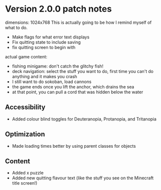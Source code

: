 # Version 2.0.0 patch notes

dimensions: 1024x768
This is actually going to be how I remind myself of what to do.
- Make flags for what error text displays
- Fix quitting state to include saving
- fix quitting screen to begin with

actual game content:
- fishing minigame: don't catch the glitchy fish!
- deck navigation: select the stuff you want to do, first time you can't do anything and it makes you crash
- I still want to do sokoban, load cannons
- the game ends once you lift the anchor, which drains the sea
- at that point, you can pull a cord that was hidden below the water


## Accessibility
- Added colour blind toggles for Deuteranopia, Protanopia, and Tritanopia

## Optimization
- Made loading times better by using parent classes for objects

## Content
- Added x puzzle
- Added new quitting flavour text (like the stuff you see on the Minecraft title screen!)

